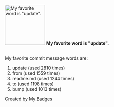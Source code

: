 <img src="https://my-badges.github.io/my-badges/favorite-word.png" alt="My favorite word is &quot;update&quot;." title="My favorite word is &quot;update&quot;." width="128">
<strong>My favorite word is &quot;update&quot;.</strong>
<br><br>

My favorite commit message words are:

1. update (used 2810 times)
2. from (used 1559 times)
3. readme.md (used 1244 times)
4. to (used 1198 times)
5. bump (used 1013 times)


Created by <a href="https://github.com/my-badges/my-badges">My Badges</a>